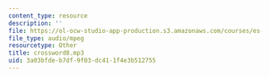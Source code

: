 ```yaml
---
content_type: resource
description: ''
file: https://ol-ocw-studio-app-production.s3.amazonaws.com/courses/es-s41-speak-italian-with-your-mouth-full-spring-2012/3a03bfdeb7df9f03dc411f4e3b512755_crossword8.mp3
file_type: audio/mpeg
resourcetype: Other
title: crossword8.mp3
uid: 3a03bfde-b7df-9f03-dc41-1f4e3b512755
---
```

